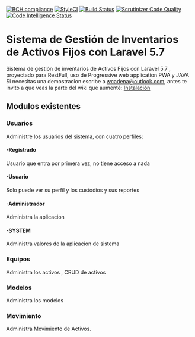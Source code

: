 [![BCH compliance](https://bettercodehub.com/edge/badge/wcadena/gestor-inventarios-it?branch=master)](https://bettercodehub.com/)
[![StyleCI](https://github.styleci.io/repos/98135155/shield?branch=master)](https://github.styleci.io/repos/98135155)
[![Build Status](https://travis-ci.org/wcadena/gestor-inventarios-it.svg?branch=master)](https://travis-ci.org/wcadena/gestor-inventarios-it)
[![Scrutinizer Code Quality](https://scrutinizer-ci.com/g/wcadena/gestor-inventarios-it/badges/quality-score.png?b=master)](https://scrutinizer-ci.com/g/wcadena/gestor-inventarios-it/?branch=master)
[![Code Intelligence Status](https://scrutinizer-ci.com/g/wcadena/gestor-inventarios-it/badges/code-intelligence.svg?b=master)](https://scrutinizer-ci.com/code-intelligence)
# Sistema de Gestión de Inventarios de Activos Fijos con Laravel 5.7

Sistema de gestión de inventarios de Activos Fijos con Laravel 5.7 , proyectado para RestFull, uso de Progressive web application PWA y JAVA
Si necesitas una demostracion escribe a wcadena@outlook.com, antes te invito a que veas la parte del wiki que aumenté:
[Instalación](https://github.com/wcadena/gestor-inventarios-it/wiki/Instalaci%C3%B3n)

## Modulos existentes

### Usuarios
Administre los usuarios del sistema, con cuatro perfiles:
#### -Registrado
Usuario que entra por primera vez, no tiene acceso a nada
#### -Usuario
Solo puede ver su perfil y los custodios y sus reportes
#### -Administrador
Administra la aplicacion
#### -SYSTEM
Administra valores de la aplicacion de sistema


### Equipos
Administra los activos , CRUD de activos

### Modelos
Administra los modelos

### Movimiento
Administra Movimiento de Activos.

